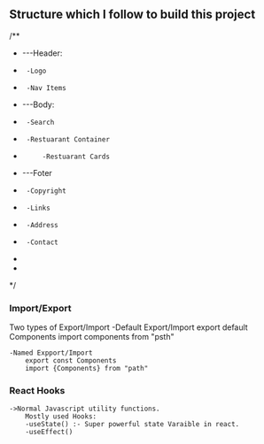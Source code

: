 
## Structure which I follow to build this project
/**
 * ---Header:
 *      -Logo
 *      -Nav Items
 *  ---Body:
 *      -Search
 *      -Restuarant Container
 *          -Restuarant Cards
 *  ---Foter
 *      -Copyright
 *      -Links
 *      -Address
 *      -Contact
 *
 *
 */
### Import/Export
 Two types of Export/Import
    -Default Export/Import
        export default Components
        import components from "psth"

    -Named Expport/Import
        export const Components
        import {Components} from "path"


### React Hooks
    ->Normal Javascript utility functions.
        Mostly used Hooks: 
        -useState() :- Super powerful state Varaible in react.
        -useEffect()
